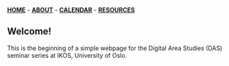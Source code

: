 [**HOME**](/index.md) - [**ABOUT**](/about.md) - [**CALENDAR**](calendar.md) - [**RESOURCES**](/resources.md)

## Welcome!

This is the beginning of a simple webpage for the Digital Area Studies (DAS) seminar series at IKOS, University of Oslo.

